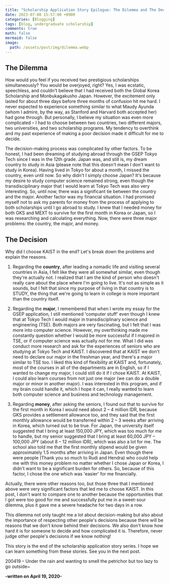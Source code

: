 ```yaml
---
title: "Scholarship Application Story Epilogue: The Dilemma and The Decision"
date: 2023-07-08 15:57:00 +0900
categories: [Blogging]
tags: [blog, undergraduate scholarship]
comments: true
math: false
mermaid: false
image:
  path: /assets/post/img/dilemma.webp
---
```



## The Dilemma

How would you feel if you received two prestigious scholarships simultaneously? You would be overjoyed, right? Yes, I was ecstatic, speechless, and couldn't believe that I had received both the Global Korea Scholarship and Monbukagakusho Japan. However, the excitement only lasted for about three days before three months of confusion hit me hard. I never expected to experience something similar to what Maudy Ayunda (whom I admire, by the way, as Stanford and Harvard both accepted her) had gone through. But personally, I believe my situation was even more complicated – I had to choose between two countries, two different majors, two universities, and two scholarship programs. My tendency to overthink and my past experience of making a poor decision made it difficult for me to decide.

The decision-making process was complicated by other factors. To be honest, I had been dreaming of studying abroad through the GSEP Tokyo Tech since I was in the 12th grade. Japan was, and still is, my dream country to study in Asia (please note that this doesn't mean I don't want to study in Korea). Having lived in Tokyo for about a month, I missed the country, even until now. So why didn't I simply choose Japan? It's because my desire to study computer science remained strong, even though the transdisciplinary major that I would learn at Tokyo Tech was also very interesting. So, until now, there was a significant tie between the country and the major. Another factor was my financial situation. I had promised myself not to ask my parents for money from the process of applying to both scholarships until I go abroad to study. I knew that I needed money for both GKS and MEXT to survive for the first month in Korea or Japan, so I was researching and calculating everything. Now, there were three major problems: the country, the major, and money.

## The Decision

Why did I choose KAIST in the end? Let's break down the problems and explain the reasons.

1. Regarding the **country**, after leading a nomadic life and visiting several countries in Asia, I felt like they were all somewhat similar, even though they're actually not. I realized that I am the kind of person who doesn't really care about the place where I'm going to live. It's not as simple as it sounds, but I felt that since my purpose of living in that country is to STUDY, the thing that we're going to learn in college is more important than the country itself.

2. Regarding the **major**, I remembered that when I wrote my essay for the GSEP application, I still mentioned 'computer stuff' even though I knew that at Tokyo Tech I would major in transdisciplinary science and engineering (TSE). Both majors are very fascinating, but I felt that I was more into computer science. However, my overthinking made me constantly question whether I would be more successful if I majored in TSE, or if computer science was actually not for me. What I did was conduct more research and ask for the experiences of seniors who are studying at Tokyo Tech and KAIST. I discovered that at KAIST we don't need to declare our major in the freshman year, and there's a major similar to TSE too. I liked this kind of flexibility at KAIST and, fortunately, most of the courses in all of the departments are in English, so if I wanted to change my major, I could still do it if I chose KAIST. At KAIST, I could also learn courses from not just one major (we can do a double major or minor in another major). I was interested in this program, and if my brain could handle it, which I hope it can, I really wanted to learn both computer science and business and technology management.

3. Regarding **money**, after asking the seniors, I found out that to survive for the first month in Korea I would need about 2 – 4 million IDR, because GKS provides a settlement allowance too, and they said that the first monthly allowance would be transferred within 2 – 3 weeks after arriving in Korea, which turned out to be true. For Japan, the university itself suggested that I bring at least 150,000 JPY, which was too much for me to handle, but my senior suggested that I bring at least 60,000 JPY – 100,000 JPY (about 8 – 12 million IDR), which was also a lot for me. The school also told me that the first monthly stipend would be given approximately 1.5 months after arriving in Japan. Even though there were people (Thank you so much to Rudi and Hendra) who could help me with this money problem no matter whether I chose Japan or Korea, I didn't want to be a significant burden for others. So, because of this factor, I chose the one which was 'easier' for me financially.

Actually, there were other reasons too, but those three that I mentioned above were very significant factors that led me to choose KAIST. In this post, I don't want to compare one to another because the opportunities that I got were too good for me and successfully put me in a sweet-sour dilemma, plus it gave me a severe headache for two days in a row.

This dilemma not only taught me a lot about decision-making but also about the importance of respecting other people's decisions because there will be reasons that we don't know behind their decisions. We also don't know how hard it is for someone to decide and how complicated it is. Therefore, never judge other people's decisions if we know nothing!

This story is the end of the scholarship application story series. I hope we can learn something from these stories. See you in the next post.

200419 – Under the rain and wanting to smell the petrichor but too lazy to go outside~

**-written on April 19, 2020-**
